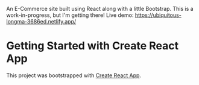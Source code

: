 An E-Commerce site built using React along with a little Bootstrap. This is a work-in-progress, but I'm getting there! Live demo:
https://ubiquitous-longma-3686ed.netlify.app/

# Getting Started with Create React App

This project was bootstrapped with [Create React App](https://github.com/facebook/create-react-app).

